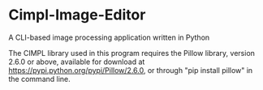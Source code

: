 # Cimpl-Image-Editor
A CLI-based image processing application written in Python

The CIMPL library used in this program requires the Pillow library, version 2.6.0 or above, available for download at 
https://pypi.python.org/pypi/Pillow/2.6.0, or through "pip install pillow" in the command line.

